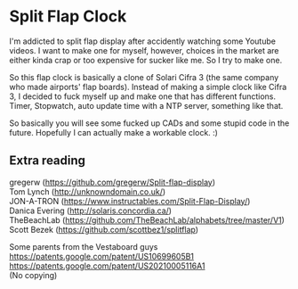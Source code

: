 # Split Flap Clock
I'm addicted to split flap display after accidently watching some Youtube videos. I want to make one for myself, however, choices in the market are either kinda crap or too expensive for sucker like me.
So I try to make one.

So this flap clock is basically a clone of Solari Cifra 3 (the same company who made airports' flap boards). Instead of making a simple clock like Cifra 3, I decided to fuck myself up and make one that has different functions. Timer, Stopwatch, auto update time with a NTP server, something like that. 

So basically you will see some fucked up CADs and some stupid code in the future. Hopefully I can actually make a workable clock. :)
  
## Extra reading  
gregerw (https://github.com/gregerw/Split-flap-display)  
Tom Lynch (http://unknowndomain.co.uk/)  
JON-A-TRON (https://www.instructables.com/Split-Flap-Display/)  
Danica Evering (http://solaris.concordia.ca/)  
TheBeachLab (https://github.com/TheBeachLab/alphabets/tree/master/V1)  
Scott Bezek (https://github.com/scottbez1/splitflap)  
  
Some parents from the Vestaboard guys  
https://patents.google.com/patent/US10699605B1  
https://patents.google.com/patent/US20210005116A1  
(No copying)
